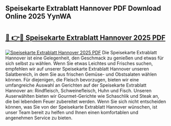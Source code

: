 ## Speisekarte Extrablatt Hannover PDF Download Online 2025 YynWA

# <h2><a href="http://gcazif.nevu.top/?p=Speisekarte+Extrablatt+Hannover">🔗 👉🔴 Speisekarte Extrablatt Hannover 2025 PDF</a></h2>

[![Speisekarte Extrablatt Hannover 2025 PDF](https://i.imgur.com/dBaPXMq.png)](http://gcazif.nevu.top/?p=Speisekarte+Extrablatt+Hannover)
Die Speisekarte Extrablatt Hannover ist eine Gelegenheit, den Geschmack zu genießen und etwas für sich selbst zu wählen. Wenn Sie etwas Leichtes und Frisches suchen, empfehlen wir auf unserer Speisekarte Extrablatt Hannover unseren Salatbereich, in dem Sie aus frischen Gemüse- und Obstsalaten wählen können. Für diejenigen, die Fleisch bevorzugen, bieten wir eine umfangreiche Auswahl an Gerichten auf der Speisekarte Extrablatt Hannover an: Rindfleisch, Schweinefleisch, Huhn und Fisch. Unseren Auserwählten bieten wir Gourmet-Gerichte wie Schaschlik und Steak an, die bei lebendem Feuer zubereitet werden. Wenn Sie sich nicht entscheiden können, was Sie von der Speisekarte Extrablatt Hannover wünschen, ist unser Team bereit zu helfen und Ihnen einen komfortablen und angenehmen Service zu bieten.

